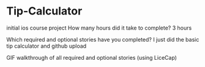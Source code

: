 # Tip-Calculator
initial ios course project
How many hours did it take to complete?
3 hours

Which required and optional stories have you completed?
I just did the basic tip calculator and github upload

GIF walkthrough of all required and optional stories (using LiceCap)
